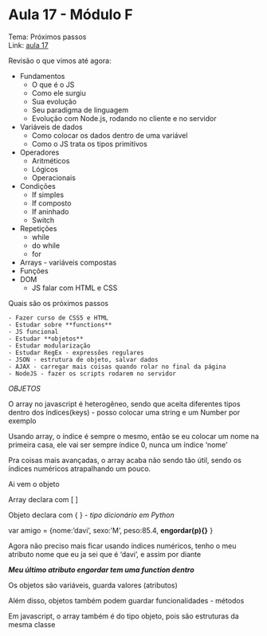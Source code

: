 # Aula 17 - Módulo F

Tema: Próximos passos  
Link: [aula 17](https://youtu.be/roP93FA-NgU)

Revisão o que vimos até agora:

- Fundamentos
    - O que é o JS
    - Como ele surgiu
    - Sua evolução
    - Seu paradigma de linguagem
    - Evolução com Node.js, rodando no cliente e no servidor
- Variáveis de dados
    - Como colocar os dados dentro de uma variável
    - Como o JS trata os tipos primitivos
- Operadores
    - Aritméticos
    - Lógicos
    - Operacionais
- Condições
    - If simples
    - If composto
    - If aninhado
    - Switch
- Repetições
    - while
    - do while
    - for
- Arrays - variáveis compostas
- Funções
- DOM
    - JS falar com HTML e CSS

Quais são os próximos passos

    - Fazer curso de CSS5 e HTML
    - Estudar sobre **functions**
    - JS funcional
    - Estudar **objetos**
    - Estudar modularização
    - Estudar RegEx - expressões regulares
    - JSON - estrutura de objeto, salvar dados
    - AJAX - carregar mais coisas quando rolar no final da página
    - NodeJS - fazer os scripts rodarem no servidor


*OBJETOS*

O array no javascript é heterogêneo, sendo que aceita diferentes tipos dentro dos índices(keys) - posso colocar uma string e um Number por exemplo

Usando array, o índice é sempre o mesmo, então se eu colocar um nome na primeira casa, ele vai ser sempre índice 0, nunca um índice ‘nome’

Pra coisas mais avançadas, o array acaba não sendo tão útil, sendo os índices numéricos atrapalhando um pouco.

Ai vem o objeto

Array declara com [  ]

Objeto declara com {  } - *tipo dicionário em Python*

var amigo = {nome:’davi’, sexo:’M’, peso:85.4, **engordar(p){}** }

Agora não preciso mais ficar usando índices numéricos, tenho o meu atributo nome que eu ja sei que é ‘davi’, e assim por diante

***Meu último atributo engordar tem uma function dentro***

Os objetos são variáveis, guarda valores (atributos)

Além disso, objetos também podem guardar funcionalidades - métodos

Em javascript, o array também é do tipo objeto, pois são estruturas da mesma classe